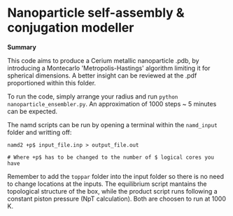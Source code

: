 # Nanoparticle self-assembly & conjugation modeller

**Summary**

This code aims to produce a Cerium metallic nanoparticle .pdb, by introducing a Montecarlo 'Metropolis-Hastings' algorithm limiting it for spherical dimensions. A better insight can be reviewed at the .pdf proportioned within this folder. 

To run the code, simply arrange your radius and run `python nanoparticle_ensembler.py`. An approximation of 1000 steps ~ 5 minutes can be expected.

The namd scripts can be run by opening a terminal within the `namd_input` folder and writting off:

    namd2 +p$ input_file.inp > output_file.out
    
    # Where +p$ has to be changed to the number of $ logical cores you have

Remember to add the `toppar` folder into the input folder so there is no need to change locations at the inputs. The equilibrium script mantains the topological structure of the box, while the product script runs following a constant piston pressure (NpT calculation). Both are choosen to run at 1000 K. 
